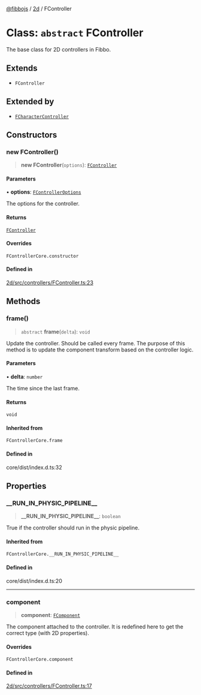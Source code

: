 [@fibbojs](/api/index) / [2d](/api/2d) / FController

# Class: `abstract` FController

The base class for 2D controllers in Fibbo.

## Extends

- `FController`

## Extended by

- [`FCharacterController`](FCharacterController.md)

## Constructors

### new FController()

> **new FController**(`options`): [`FController`](FController.md)

#### Parameters

• **options**: [`FControllerOptions`](../interfaces/FControllerOptions.md)

The options for the controller.

#### Returns

[`FController`](FController.md)

#### Overrides

`FControllerCore.constructor`

#### Defined in

[2d/src/controllers/FController.ts:23](https://github.com/fibbojs/fibbo/blob/ab9e99b1ad4aed8e9a4d4f1553a9997678261528/packages/2d/src/controllers/FController.ts#L23)

## Methods

### frame()

> `abstract` **frame**(`delta`): `void`

Update the controller. Should be called every frame.
The purpose of this method is to update the component transform based on the controller logic.

#### Parameters

• **delta**: `number`

The time since the last frame.

#### Returns

`void`

#### Inherited from

`FControllerCore.frame`

#### Defined in

core/dist/index.d.ts:32

## Properties

### \_\_RUN\_IN\_PHYSIC\_PIPELINE\_\_

> **\_\_RUN\_IN\_PHYSIC\_PIPELINE\_\_**: `boolean`

True if the controller should run in the physic pipeline.

#### Inherited from

`FControllerCore.__RUN_IN_PHYSIC_PIPELINE__`

#### Defined in

core/dist/index.d.ts:20

***

### component

> **component**: [`FComponent`](FComponent.md)

The component attached to the controller.
It is redefined here to get the correct type (with 2D properties).

#### Overrides

`FControllerCore.component`

#### Defined in

[2d/src/controllers/FController.ts:17](https://github.com/fibbojs/fibbo/blob/ab9e99b1ad4aed8e9a4d4f1553a9997678261528/packages/2d/src/controllers/FController.ts#L17)
